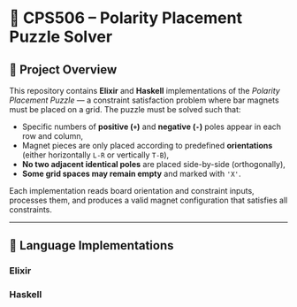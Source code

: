 # 🧲 CPS506 – Polarity Placement Puzzle Solver

## 📘 Project Overview

This repository contains **Elixir** and **Haskell** implementations of the *Polarity Placement Puzzle* — a constraint satisfaction problem where bar magnets must be placed on a grid. The puzzle must be solved such that:

- Specific numbers of **positive (`+`)** and **negative (`-`)** poles appear in each row and column,
- Magnet pieces are only placed according to predefined **orientations** (either horizontally `L-R` or vertically `T-B`),
- **No two adjacent identical poles** are placed side-by-side (orthogonally),
- **Some grid spaces may remain empty** and marked with `'X'`.

Each implementation reads board orientation and constraint inputs, processes them, and produces a valid magnet configuration that satisfies all constraints.

---

## 🧪 Language Implementations

### Elixir
### Haskell
